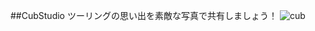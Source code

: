 ##CubStudio
ツーリングの思い出を素敵な写真で共有しましょう！
![cub](https://user-images.githubusercontent.com/60459235/107361343-98b12500-6b1a-11eb-97ff-8a6a6b48bc94.jpg)